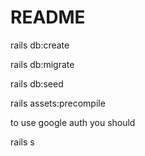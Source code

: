 # README

rails db:create

rails db:migrate

rails db:seed

rails assets:precompile

to use google auth you should 

rails s
